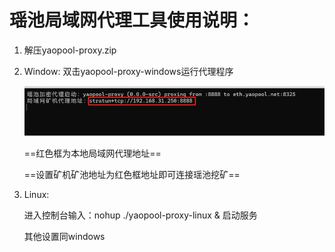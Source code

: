 
# 瑶池局域网代理工具使用说明：

1. 解压yaopool-proxy.zip
2. Window: 双击yaopool-proxy-windows运行代理程序
    
    ![image](https://github.com/yaopool/yaopool-proxy/blob/main/image/20220703182807.png?raw=true)
    
    ==红色框为本地局域网代理地址==

    ==设置矿机矿池地址为红色框地址即可连接瑶池挖矿==

3. Linux:
   
    进入控制台输入：nohup ./yaopool-proxy-linux & 启动服务

    其他设置同windows
